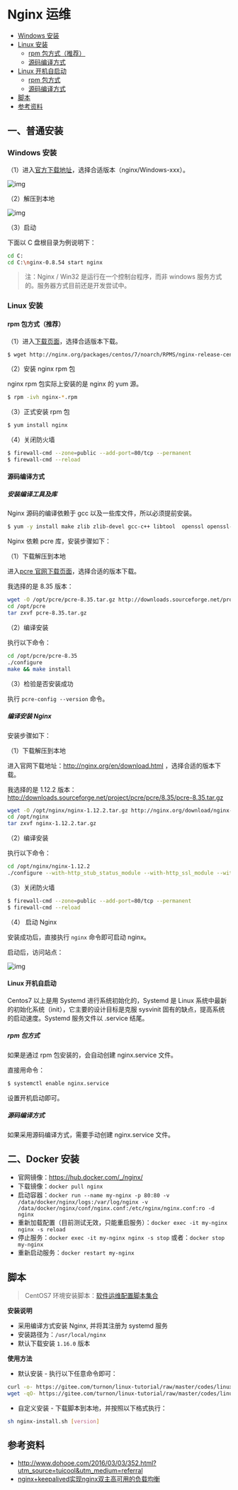 # Nginx 运维

<!-- TOC depthFrom:2 depthTo:3 -->

- [Windows 安装](#windows-安装)
- [Linux 安装](#linux-安装)
  - [rpm 包方式（推荐）](#rpm-包方式推荐)
  - [源码编译方式](#源码编译方式)
- [Linux 开机自启动](#linux-开机自启动)
  - [rpm 包方式](#rpm-包方式)
  - [源码编译方式](#源码编译方式-1)
- [脚本](#脚本)
- [参考资料](#参考资料)

<!-- /TOC -->

## 一、普通安装

### Windows 安装

（1）进入[官方下载地址](https://nginx.org/en/download.html)，选择合适版本（nginx/Windows-xxx）。

![img](http://dunwu.test.upcdn.net/snap/20180920181023092347.png)

（2）解压到本地

![img](http://dunwu.test.upcdn.net/snap/20180920181023092044.png)

（3）启动

下面以 C 盘根目录为例说明下：

```bash
cd C:
cd C:\nginx-0.8.54 start nginx
```

> 注：Nginx / Win32 是运行在一个控制台程序，而非 windows 服务方式的。服务器方式目前还是开发尝试中。

### Linux 安装

#### rpm 包方式（推荐）

（1）进入[下载页面](http://nginx.org/packages/)，选择合适版本下载。

```bash
$ wget http://nginx.org/packages/centos/7/noarch/RPMS/nginx-release-centos-7-0.el7.ngx.noarch.rpm
```

（2）安装 nginx rpm 包

nginx rpm 包实际上安装的是 nginx 的 yum 源。

```bash
$ rpm -ivh nginx-*.rpm
```

（3）正式安装 rpm 包

```bash
$ yum install nginx
```

（4）关闭防火墙

```bash
$ firewall-cmd --zone=public --add-port=80/tcp --permanent
$ firewall-cmd --reload
```

#### 源码编译方式

##### 安装编译工具及库

Nginx 源码的编译依赖于 gcc 以及一些库文件，所以必须提前安装。

```bash
$ yum -y install make zlib zlib-devel gcc-c++ libtool  openssl openssl-devel
```

Nginx 依赖 pcre 库，安装步骤如下：

（1）下载解压到本地

进入[pcre 官网下载页面](https://sourceforge.net/projects/pcre/files/pcre/)，选择合适的版本下载。

我选择的是 8.35 版本：

```bash
wget -O /opt/pcre/pcre-8.35.tar.gz http://downloads.sourceforge.net/project/pcre/pcre/8.35/pcre-8.35.tar.gz
cd /opt/pcre
tar zxvf pcre-8.35.tar.gz
```

（2）编译安装

执行以下命令：

```bash
cd /opt/pcre/pcre-8.35
./configure
make && make install
```

（3）检验是否安装成功

执行 `pcre-config --version` 命令。

##### 编译安装 Nginx

安装步骤如下：

（1）下载解压到本地

进入官网下载地址：http://nginx.org/en/download.html ，选择合适的版本下载。

我选择的是 1.12.2 版本：http://downloads.sourceforge.net/project/pcre/pcre/8.35/pcre-8.35.tar.gz

```bash
wget -O /opt/nginx/nginx-1.12.2.tar.gz http://nginx.org/download/nginx-1.12.2.tar.gz
cd /opt/nginx
tar zxvf nginx-1.12.2.tar.gz
```

（2）编译安装

执行以下命令：

```bash
cd /opt/nginx/nginx-1.12.2
./configure --with-http_stub_status_module --with-http_ssl_module --with-pcre=/opt/pcre/pcre-8.35
```

（3）关闭防火墙

```bash
$ firewall-cmd --zone=public --add-port=80/tcp --permanent
$ firewall-cmd --reload
```

（4） 启动 Nginx

安装成功后，直接执行 `nginx` 命令即可启动 nginx。

启动后，访问站点：

![img](http://dunwu.test.upcdn.net/snap/20180920181016133223.png)

#### Linux 开机自启动

Centos7 以上是用 Systemd 进行系统初始化的，Systemd 是 Linux 系统中最新的初始化系统（init），它主要的设计目标是克服 sysvinit 固有的缺点，提高系统的启动速度。Systemd 服务文件以 .service 结尾。

##### rpm 包方式

如果是通过 rpm 包安装的，会自动创建 nginx.service 文件。

直接用命令：

```bash
$ systemctl enable nginx.service
```

设置开机启动即可。

##### 源码编译方式

如果采用源码编译方式，需要手动创建 nginx.service 文件。

## 二、Docker 安装

- 官网镜像：https://hub.docker.com/_/nginx/
- 下载镜像：`docker pull nginx`
- 启动容器：`docker run --name my-nginx -p 80:80 -v /data/docker/nginx/logs:/var/log/nginx -v /data/docker/nginx/conf/nginx.conf:/etc/nginx/nginx.conf:ro -d nginx`
- 重新加载配置（目前测试无效，只能重启服务）：`docker exec -it my-nginx nginx -s reload`
- 停止服务：`docker exec -it my-nginx nginx -s stop` 或者：`docker stop my-nginx`
- 重新启动服务：`docker restart my-nginx`

## 脚本

> CentOS7 环境安装脚本：[软件运维配置脚本集合](https://github.com/dunwu/linux-tutorial/tree/master/codes/linux/soft)

**安装说明**

- 采用编译方式安装 Nginx, 并将其注册为 systemd 服务
- 安装路径为：`/usr/local/nginx`
- 默认下载安装 `1.16.0` 版本

**使用方法**

- 默认安装 - 执行以下任意命令即可：

```sh
curl -o- https://gitee.com/turnon/linux-tutorial/raw/master/codes/linux/soft/nginx-install.sh | bash
wget -qO- https://gitee.com/turnon/linux-tutorial/raw/master/codes/linux/soft/nginx-install.sh | bash
```

- 自定义安装 - 下载脚本到本地，并按照以下格式执行：

```bash
sh nginx-install.sh [version]
```

## 参考资料

- http://www.dohooe.com/2016/03/03/352.html?utm_source=tuicool&utm_medium=referral
- [nginx+keepalived实现nginx双主高可用的负载均衡](https://blog.51cto.com/kling/1253474)
